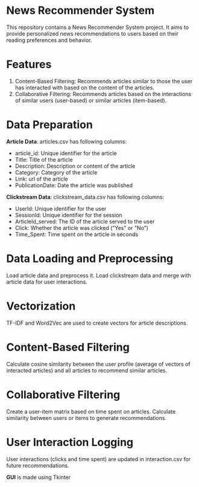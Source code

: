 # News Recommender System
This repository contains a News Recommender System project. It aims to provide personalized news recommendations to users based on their reading preferences and behavior. 

# Features
1. Content-Based Filtering: Recommends articles similar to those the user has interacted with based on the content of the articles.
2. Collaborative Filtering: Recommends articles based on the interactions of similar users (user-based) or similar articles (item-based).

# Data Preparation

**Article Data**: articles.csv has following columns:
- article_id: Unique identifier for the article
- Title: Title of the article
- Description: Description or content of the article
- Category: Category of the article
- Link: url of the article
- PublicationDate: Date the article was published

**Clickstream Data**: clickstream_data.csv has following columns:
- UserId: Unique identifier for the user
- SessionId: Unique identifier for the session
- ArticleId_served: The ID of the article served to the user
- Click: Whether the article was clicked ("Yes" or "No")
- Time_Spent: Time spent on the article in seconds

# Data Loading and Preprocessing
Load article data and preprocess it.
Load clickstream data and merge with article data for user interactions.

# Vectorization
TF-IDF and Word2Vec are used to create vectors for article descriptions.

# Content-Based Filtering
Calculate cosine similarity between the user profile (average of vectors of interacted articles) and all articles to recommend similar articles.

# Collaborative Filtering
Create a user-item matrix based on time spent on articles.
Calculate similarity between users or items to generate recommendations.

# User Interaction Logging
User interactions (clicks and time spent) are updated in interaction.csv for future recommendations.

**GUI** is made using Tkinter
